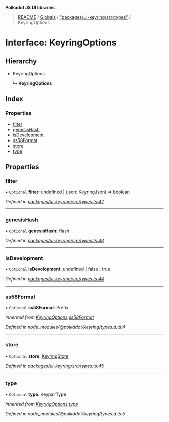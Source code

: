 **Polkadot JS UI libraries**

> [README](../README.md) / [Globals](../globals.md) / ["packages/ui-keyring/src/types"](../modules/_packages_ui_keyring_src_types_.md) / KeyringOptions

# Interface: KeyringOptions

## Hierarchy

* KeyringOptions

  ↳ **KeyringOptions**

## Index

### Properties

* [filter](_packages_ui_keyring_src_types_.keyringoptions.md#filter)
* [genesisHash](_packages_ui_keyring_src_types_.keyringoptions.md#genesishash)
* [isDevelopment](_packages_ui_keyring_src_types_.keyringoptions.md#isdevelopment)
* [ss58Format](_packages_ui_keyring_src_types_.keyringoptions.md#ss58format)
* [store](_packages_ui_keyring_src_types_.keyringoptions.md#store)
* [type](_packages_ui_keyring_src_types_.keyringoptions.md#type)

## Properties

### filter

• `Optional` **filter**: undefined \| (json: [KeyringJson](_packages_ui_keyring_src_types_.keyringjson.md)) => boolean

*Defined in [packages/ui-keyring/src/types.ts:42](https://github.com/polkadot-js/ui/blob/1833b1a2/packages/ui-keyring/src/types.ts#L42)*

___

### genesisHash

• `Optional` **genesisHash**: Hash

*Defined in [packages/ui-keyring/src/types.ts:43](https://github.com/polkadot-js/ui/blob/1833b1a2/packages/ui-keyring/src/types.ts#L43)*

___

### isDevelopment

• `Optional` **isDevelopment**: undefined \| false \| true

*Defined in [packages/ui-keyring/src/types.ts:44](https://github.com/polkadot-js/ui/blob/1833b1a2/packages/ui-keyring/src/types.ts#L44)*

___

### ss58Format

• `Optional` **ss58Format**: Prefix

*Inherited from [KeyringOptions](_packages_ui_keyring_src_types_.keyringoptions.md).[ss58Format](_packages_ui_keyring_src_types_.keyringoptions.md#ss58format)*

*Defined in node_modules/@polkadot/keyring/types.d.ts:4*

___

### store

• `Optional` **store**: [KeyringStore](_packages_ui_keyring_src_types_.keyringstore.md)

*Defined in [packages/ui-keyring/src/types.ts:45](https://github.com/polkadot-js/ui/blob/1833b1a2/packages/ui-keyring/src/types.ts#L45)*

___

### type

• `Optional` **type**: KeypairType

*Inherited from [KeyringOptions](_packages_ui_keyring_src_types_.keyringoptions.md).[type](_packages_ui_keyring_src_types_.keyringoptions.md#type)*

*Defined in node_modules/@polkadot/keyring/types.d.ts:5*
